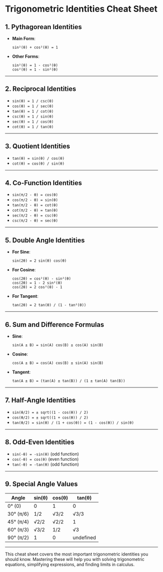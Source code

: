 # Trigonometric Identities Cheat Sheet

## **1. Pythagorean Identities**
- **Main Form**: 
  ```
  sin²(θ) + cos²(θ) = 1
  ```
- **Other Forms**: 
  ```
  sin²(θ) = 1 - cos²(θ)
  cos²(θ) = 1 - sin²(θ)
  ```

---

## **2. Reciprocal Identities**
- ```sin(θ) = 1 / csc(θ)```
- ```cos(θ) = 1 / sec(θ)```
- ```tan(θ) = 1 / cot(θ)```
- ```csc(θ) = 1 / sin(θ)```
- ```sec(θ) = 1 / cos(θ)```
- ```cot(θ) = 1 / tan(θ)```

---

## **3. Quotient Identities**
- ```tan(θ) = sin(θ) / cos(θ)```
- ```cot(θ) = cos(θ) / sin(θ)```

---

## **4. Co-Function Identities**
- ```sin(π/2 - θ) = cos(θ)```
- ```cos(π/2 - θ) = sin(θ)```
- ```tan(π/2 - θ) = cot(θ)```
- ```cot(π/2 - θ) = tan(θ)```
- ```sec(π/2 - θ) = csc(θ)```
- ```csc(π/2 - θ) = sec(θ)```

---

## **5. Double Angle Identities**
- **For Sine**: 
  ```
  sin(2θ) = 2 sin(θ) cos(θ)
  ```
- **For Cosine**: 
  ```
  cos(2θ) = cos²(θ) - sin²(θ)
  cos(2θ) = 1 - 2 sin²(θ)
  cos(2θ) = 2 cos²(θ) - 1
  ```
- **For Tangent**: 
  ```
  tan(2θ) = 2 tan(θ) / (1 - tan²(θ))
  ```

---

## **6. Sum and Difference Formulas**
- **Sine**: 
  ```
  sin(A ± B) = sin(A) cos(B) ± cos(A) sin(B)
  ```
- **Cosine**: 
  ```
  cos(A ± B) = cos(A) cos(B) ± sin(A) sin(B)
  ```
- **Tangent**: 
  ```
  tan(A ± B) = (tan(A) ± tan(B)) / (1 ± tan(A) tan(B))
  ```

---

## **7. Half-Angle Identities**
- ```sin(θ/2) = ± sqrt((1 - cos(θ)) / 2)```
- ```cos(θ/2) = ± sqrt((1 + cos(θ)) / 2)```
- ```tan(θ/2) = sin(θ) / (1 + cos(θ)) = (1 - cos(θ)) / sin(θ)```

---

## **8. Odd-Even Identities**
- ```sin(-θ) = -sin(θ)``` (odd function)
- ```cos(-θ) = cos(θ)``` (even function)
- ```tan(-θ) = -tan(θ)``` (odd function)

---

## **9. Special Angle Values**
| **Angle**  | **sin(θ)** | **cos(θ)** | **tan(θ)** |
|------------|------------|------------|------------|
| 0° (0)     | 0          | 1          | 0          |
| 30° (π/6)  | 1/2        | √3/2       | √3/3       |
| 45° (π/4)  | √2/2       | √2/2       | 1          |
| 60° (π/3)  | √3/2       | 1/2        | √3         |
| 90° (π/2)  | 1          | 0          | undefined  |

---

This cheat sheet covers the most important trigonometric identities you should know. Mastering these will help you with solving trigonometric equations, simplifying expressions, and finding limits in calculus.

